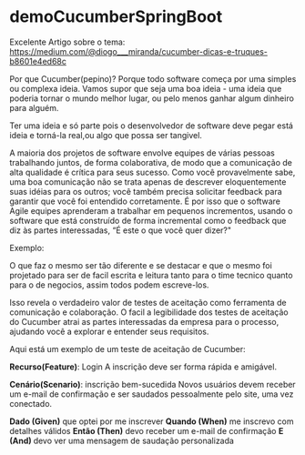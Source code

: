 
# demoCucumberSpringBoot

Excelente Artigo sobre o tema:
https://medium.com/@diogo___miranda/cucumber-dicas-e-truques-b8601e4ed68c

Por que Cucumber(pepino)?
Porque todo software começa por uma simples ou complexa ideia.
Vamos supor que seja uma boa ideia - uma ideia que poderia tornar o mundo melhor
lugar, ou pelo menos ganhar algum dinheiro para alguém. 

Ter uma ideia e só parte pois o desenvolvedor de software deve pegar está ideia e torná-la real,ou algo que
possa ser tangivel.

A maioria dos projetos de software envolve equipes de várias pessoas trabalhando
juntos, de forma colaborativa, de modo que a comunicação de alta qualidade é crítica para seus
sucesso. Como você provavelmente sabe, uma boa comunicação não se trata apenas de
descrever eloquentemente suas idéias para os outros; você também precisa solicitar feedback
para garantir que você foi entendido corretamente. 
É por isso que o software Agile equipes aprenderam a trabalhar em pequenos incrementos, usando o software que está
construído de forma incremental como o feedback que diz às partes interessadas, 
“É este o que você quer dizer?"

Exemplo:

O que faz o mesmo ser tão diferente e se destacar e que o mesmo foi projetado para ser de facil escrita e leitura 
tanto para o time tecnico quanto para o de negocios, assim todos podem escreve-los.


Isso revela o verdadeiro valor de
testes de aceitação como ferramenta de comunicação e colaboração. O facil
a legibilidade dos testes de aceitação do Cucumber atrai as partes interessadas da empresa para
o processo, ajudando você a explorar e entender seus requisitos.

Aqui está um exemplo de um teste de aceitação de Cucumber:

  <b>Recurso(Feature)</b>: Login
  A inscrição deve ser forma rápida e amigável. 

  <b>Cenário(Scenario)</b>: inscrição bem-sucedida
  Novos usuários devem receber um e-mail de confirmação e ser saudados pessoalmente pelo site, uma vez conectado.
  
  <b>Dado (Given)</b> que optei por me inscrever
  <b>Quando (When)</b> me inscrevo com detalhes válidos
  <b>Então (Then)</b> devo receber um e-mail de confirmação
  <b>E (And) </b> devo ver uma mensagem de saudação personalizada


